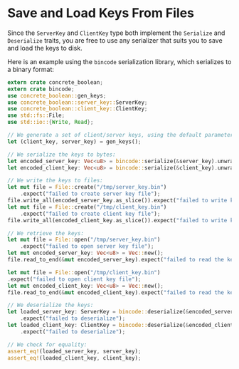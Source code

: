 # Save and Load Keys From Files

Since the `ServerKey` and `ClientKey` type both implement the `Serialize` and 
`Deserialize` traits, you are free to use any serializer that suits you to save and load the 
keys to disk.

Here is an example using the `bincode` serialization library, which serializes to a
binary format:

```rust
extern crate concrete_boolean;
extern crate bincode;
use concrete_boolean::gen_keys;
use concrete_boolean::server_key::ServerKey;
use concrete_boolean::client_key::ClientKey;
use std::fs::File;
use std::io::{Write, Read};

// We generate a set of client/server keys, using the default parameters:
let (client_key, server_key) = gen_keys();

// We serialize the keys to bytes:
let encoded_server_key: Vec<u8> = bincode::serialize(&server_key).unwrap();
let encoded_client_key: Vec<u8> = bincode::serialize(&client_key).unwrap();

// We write the keys to files:
let mut file = File::create("/tmp/server_key.bin")
    .expect("failed to create server key file");
file.write_all(encoded_server_key.as_slice()).expect("failed to write key to file");
let mut file = File::create("/tmp/client_key.bin")
    .expect("failed to create client key file");
file.write_all(encoded_client_key.as_slice()).expect("failed to write key to file");

// We retrieve the keys:
let mut file = File::open("/tmp/server_key.bin")
    .expect("failed to open server key file");
let mut encoded_server_key: Vec<u8> = Vec::new();
file.read_to_end(&mut encoded_server_key).expect("failed to read the key");

let mut file = File::open("/tmp/client_key.bin")
.expect("failed to open client key file");
let mut encoded_client_key: Vec<u8> = Vec::new();
file.read_to_end(&mut encoded_client_key).expect("failed to read the key");

// We deserialize the keys:
let loaded_server_key: ServerKey = bincode::deserialize(&encoded_server_key[..])
    .expect("failed to deserialize");
let loaded_client_key: ClientKey = bincode::deserialize(&encoded_client_key[..])
    .expect("failed to deserialize");

// We check for equality:
assert_eq!(loaded_server_key, server_key);
assert_eq!(loaded_client_key, client_key);
```
